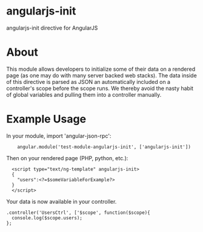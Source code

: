 angularjs-init
==============

angularjs-init directive for AngularJS

About
======
This module allows developers to initialize some of their data on a rendered page (as one may do with many server backed web stacks). The data inside of this directive is parsed as JSON an automatically included on a controller's scope before the scope runs. We thereby avoid the nasty habit of global variables and pulling them into a controller manually. 


Example Usage
================

In your module, import 'angular-json-rpc':
        
        angular.module('test-module-angularjs-init', ['angularjs-init'])

Then on your rendered page (PHP, python, etc.):

      <script type="text/ng-template" angularjs-init>
      {
      	"users":<?=$someVariableForExample?>
      }
      </script>
      
Your data is now available in your controller. 

    .controller('UsersCtrl', ['$scope', function($scope){
      console.log($scope.users);
    };
